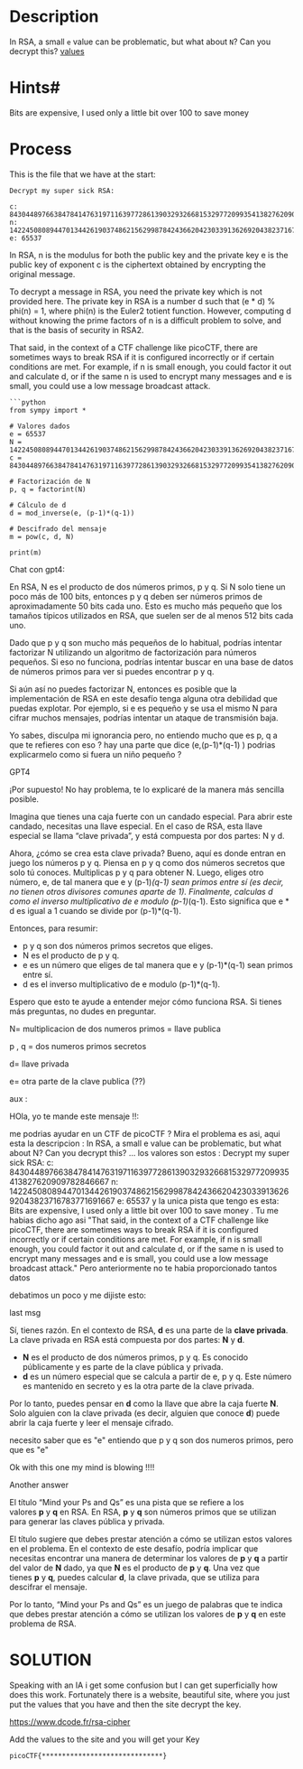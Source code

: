 
# Description #

In RSA, a small `e` value can be problematic, but what about `N`? Can you decrypt this? [values](https://mercury.picoctf.net/static/12d820e355a7775a2c9129b2622a7eb6/values)

# Hints#

Bits are expensive, I used only a little bit over 100 to save money



# Process #


This is the file that we have at the start:
```
Decrypt my super sick RSA: 

c: 843044897663847841476319711639772861390329326681532977209935413827620909782846667 n: 1422450808944701344261903748621562998784243662042303391362692043823716783771691667 e: 65537
```

In RSA, n is the modulus for both the public key and the private key e is the public key of exponent c is the ciphertext obtained by encrypting the original message.

To decrypt a message in RSA, you need the private key which is not provided here. The private key in RSA is a number d such that (e * d) % phi(n) = 1, where phi(n) is the Euler2 totient function. However, computing d without knowing the prime factors of n is a difficult problem to solve, and that is the basis of security in RSA2.

That said, in the context of a CTF challenge like picoCTF, there are sometimes ways to break RSA if it is configured incorrectly or if certain conditions are met. For example, if n is small enough, you could factor it out and calculate d, or if the same n is used to encrypt many messages and e is small, you could use a low message broadcast attack.


```
```python
from sympy import *

# Valores dados
e = 65537
N = 1422450808944701344261903748621562998784243662042303391362692043823716783771691667
c = 843044897663847841476319711639772861390329326681532977209935413827620909782846667

# Factorización de N
p, q = factorint(N)

# Cálculo de d
d = mod_inverse(e, (p-1)*(q-1))

# Descifrado del mensaje
m = pow(c, d, N)

print(m)
```




Chat con gpt4:

En RSA, N es el producto de dos números primos, p y q. Si N solo tiene un poco más de 100 bits, entonces p y q deben ser números primos de aproximadamente 50 bits cada uno. Esto es mucho más pequeño que los tamaños típicos utilizados en RSA, que suelen ser de al menos 512 bits cada uno.

Dado que p y q son mucho más pequeños de lo habitual, podrías intentar factorizar N utilizando un algoritmo de factorización para números pequeños. Si eso no funciona, podrías intentar buscar en una base de datos de números primos para ver si puedes encontrar p y q.

Si aún así no puedes factorizar N, entonces es posible que la implementación de RSA en este desafío tenga alguna otra debilidad que puedas explotar. Por ejemplo, si e es pequeño y se usa el mismo N para cifrar muchos mensajes, podrías intentar un ataque de transmisión baja.

Yo
sabes, disculpa mi ignorancia pero, no entiendo mucho que es p, q a que te refieres con eso ? hay una parte que dice (e,(p-1)*(q-1) ) podrias explicarmelo como si fuera un niño pequeño ?



GPT4

¡Por supuesto! No hay problema, te lo explicaré de la manera más sencilla posible.

Imagina que tienes una caja fuerte con un candado especial. Para abrir este candado, necesitas una llave especial. En el caso de RSA, esta llave especial se llama “clave privada”, y está compuesta por dos partes: N y d.

Ahora, ¿cómo se crea esta clave privada? Bueno, aquí es donde entran en juego los números p y q. Piensa en p y q como dos números secretos que solo tú conoces. Multiplicas p y q para obtener N. Luego, eliges otro número, e, de tal manera que e y (p-1)_(q-1) sean primos entre sí (es decir, no tienen otros divisores comunes aparte de 1). Finalmente, calculas d como el inverso multiplicativo de e modulo (p-1)_(q-1). Esto significa que e * d es igual a 1 cuando se divide por (p-1)*(q-1).

Entonces, para resumir:

- p y q son dos números primos secretos que eliges.
- N es el producto de p y q.
- e es un número que eliges de tal manera que e y (p-1)*(q-1) sean primos entre sí.
- d es el inverso multiplicativo de e modulo (p-1)*(q-1).

Espero que esto te ayude a entender mejor cómo funciona RSA. Si tienes más preguntas, no dudes en preguntar.




N= multiplicacion de dos numeros primos = llave publica

p , q = dos numeros primos secretos 

d= llave privada

e= otra parte de la clave publica (??)




aux :


HOla, yo te mande este mensaje !!:

me podrias ayudar en un CTF de picoCTF ? Mira el problema es asi, aqui esta la descripcion : In RSA, a small e value can be problematic, but what about N? Can you decrypt this? ... los valores son estos : Decrypt my super sick RSA: c: 843044897663847841476319711639772861390329326681532977209935413827620909782846667 n: 1422450808944701344261903748621562998784243662042303391362692043823716783771691667 e: 65537 y la unica pista que tengo es esta: Bits are expensive, I used only a little bit over 100 to save money . Tu me habias dicho ago asi "That said, in the context of a CTF challenge like picoCTF, there are sometimes ways to break RSA if it is configured incorrectly or if certain conditions are met. For example, if n is small enough, you could factor it out and calculate d, or if the same n is used to encrypt many messages and e is small, you could use a low message broadcast attack." Pero anteriormente no te habia proporcionado tantos datos

debatimos un poco y me dijiste esto:

last msg 

Sí, tienes razón. En el contexto de RSA, **d** es una parte de la **clave privada**. La clave privada en RSA está compuesta por dos partes: **N** y **d**.

- **N** es el producto de dos números primos, p y q. Es conocido públicamente y es parte de la clave pública y privada.
- **d** es un número especial que se calcula a partir de e, p y q. Este número es mantenido en secreto y es la otra parte de la clave privada.

Por lo tanto, puedes pensar en **d** como la llave que abre la caja fuerte **N**. Solo alguien con la clave privada (es decir, alguien que conoce **d**) puede abrir la caja fuerte y leer el mensaje cifrado.

necesito saber que es "e"  entiendo que p y q son dos numeros primos, pero que es "e"




Ok with this one my mind is blowing !!!!

Another answer

El título “Mind your Ps and Qs” es una pista que se refiere a los valores **p** y **q** en RSA. En RSA, **p** y **q** son números primos que se utilizan para generar las claves pública y privada.

El título sugiere que debes prestar atención a cómo se utilizan estos valores en el problema. En el contexto de este desafío, podría implicar que necesitas encontrar una manera de determinar los valores de **p** y **q** a partir del valor de **N** dado, ya que **N** es el producto de **p** y **q**. Una vez que tienes **p** y **q**, puedes calcular **d**, la clave privada, que se utiliza para descifrar el mensaje.

Por lo tanto, “Mind your Ps and Qs” es un juego de palabras que te indica que debes prestar atención a cómo se utilizan los valores de **p** y **q** en este problema de RSA.




# SOLUTION #


Speaking with an IA i get some confusion but I can get superficially how does this work. Fortunately there is a website, beautiful site, where you just put the values that you have and then the site decrypt the key.

https://www.dcode.fr/rsa-cipher

Add the values to the site and you will get your Key

```
picoCTF{******************************}
```
